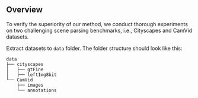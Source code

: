 ## Overview

To verify the superiority of our method, we conduct thorough experiments on two challenging scene parsing benchmarks, i.e., Cityscapes and CamVid datasets.

Extract datasets to `data` folder. The folder structure should look like this:

```
data
├── cityscapes
│   ├── gtFine
│   ├── leftImg8bit
└── CamVid
    ├── images
    └── annotations
